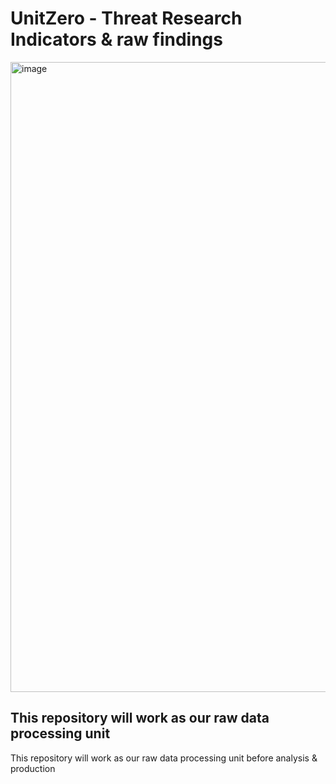 # UnitZero - Threat Research Indicators  & raw findings
<img width="1920" height="1008" alt="image" src="https://github.com/user-attachments/assets/16c37a09-9c05-48ce-9ba2-2068bbdddffc" />

## This repository will work as our raw data processing unit
This repository will work as our raw data processing unit before analysis & production
